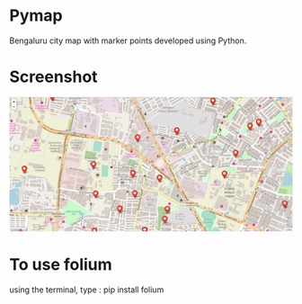 # Pymap
Bengaluru city map with marker points developed using Python. 

# Screenshot

![alt text](one.png)

# To use folium 
using the terminal, type : pip install folium
